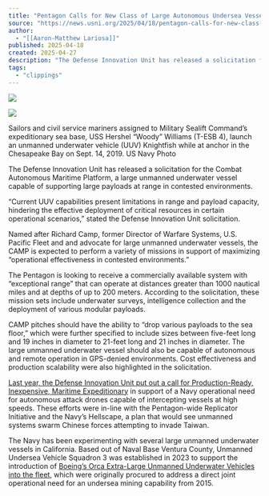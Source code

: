 ```yaml
---
title: "Pentagon Calls for New Class of Large Autonomous Undersea Vessels"
source: "https://news.usni.org/2025/04/18/pentagon-calls-for-new-class-of-large-autonomous-undersea-vessels"
author:
  - "[[Aaron-Matthew Lariosa]]"
published: 2025-04-18
created: 2025-04-27
description: "The Defense Innovation Unit has released a solicitation for the Combat Autonomous Maritime Platform, a large unmanned underwater vessel capable of supporting large payloads at range in contested environments. “Current UUV capabilities present limitations in range and payload capacity, hindering the effective deployment of critical resources in certain operational scenarios,” stated the Defense Innovation Unit solicitation. Named after Richard Camp, former Director of Warfare Systems, U.S. Pacific Fleet and and advocate for large unmanned underwater vessels, the CAMP is expected to perform a variety of missions in support of maximizing “operational effectiveness in contested environments.” The Pentagon is looking to"
tags:
  - "clippings"
---
```

[![](https://news.usni.org/wp-content/uploads/2016/02/usni_logo.png)](https://news.usni.org/)

![](https://news.usni.org/wp-content/uploads/2019/11/190914-N-OH262-0972.jpeg)

Sailors and civil service mariners assigned to Military Sealift Command’s expeditionary sea base, USS Hershel “Woody” Williams (T-ESB 4), launch an unmanned underwater vehicle (UUV) Knightfish while at anchor in the Chesapeake Bay on Sept. 14, 2019. US Navy Photo

The Defense Innovation Unit has released a solicitation for the Combat Autonomous Maritime Platform, a large unmanned underwater vessel capable of supporting large payloads at range in contested environments.

“Current UUV capabilities present limitations in range and payload capacity, hindering the effective deployment of critical resources in certain operational scenarios,” stated the Defense Innovation Unit solicitation.

Named after Richard Camp, former Director of Warfare Systems, U.S. Pacific Fleet and and advocate for large unmanned underwater vessels, the CAMP is expected to perform a variety of missions in support of maximizing “operational effectiveness in contested environments.”

The Pentagon is looking to receive a commercially available system with “exceptional range” that can operate at distances greater than 1000 nautical miles and at depths of up to 200 meters. According to the solicitation, these mission sets include underwater surveys, intelligence collection and the deployment of various modular payloads.

CAMP pitches should have the ability to “drop various payloads to the sea floor,” which were further specified to include sizes between five-feet long and 19 inches in diameter to 21-feet long and 21 inches in diameter. The large unmanned underwater vessel should also be capable of autonomous and remote operation in GPS-denied environments. Cost effectiveness and production scalability were also highlighted in the solicitation.

[Last year, the Defense Innovation Unit put out a call for Production-Ready, Inexpensive, Maritime Expeditionary](https://news.usni.org/2024/01/30/pentagon-puts-out-call-for-swarming-attack-drones-that-could-blunt-a-taiwan-invasion) in support of a Navy operational need for autonomous attack drones capable of intercepting vessels at high speeds. These efforts were in-line with the Pentagon-wide Replicator Initiative and the Navy’s Hellscape, a plan that would see unmanned systems swarm Chinese forces attempting to invade Taiwan.

The Navy has been experimenting with several large unmanned underwater vessels in California. Based out of Naval Base Ventura County, Unmanned Undersea Vehicle Squadron 3 was established in 2023 to support the introduction of [Boeing’s Orca Extra-Large Unmanned Underwater Vehicles into the fleet](https://news.usni.org/2023/12/21/navy-receives-first-of-six-prototype-extra-large-orca-underwater-drones), which were originally procured to address a direct joint operational need for an undersea mining capability from 2015.